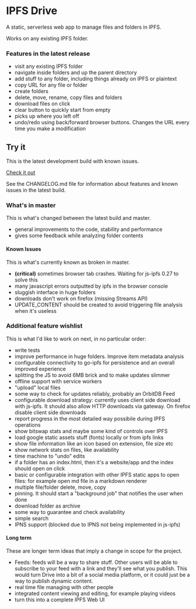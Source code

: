 # IPFS Drive

A static, serverless web app to manage files and folders in IPFS.

Works on any existing IPFS folder.

### Features in the latest release

- visit any existing IPFS folder
- navigate inside folders and up the parent directory
- add stuff to any folder, including things already on IPFS or plaintext
- copy URL for any file or folder
- create folders
- delete, move, rename, copy files and folders
- download files on click
- clear button to quickly start from empty
- picks up where you left off
- undo/redo using back/forward browser buttons. Changes the URL every time you make a modification

## Try it

This is the latest development build with known issues.

[Check it out](https://ipfs.io/ipfs/QmULwT1X6BTZdKprR7Q32BrtznGtaHwEzUxJfaVfQaAySe)

See the CHANGELOG.md file for information about features and known issues in the latest build.

### What's in master

This is what's changed between the latest build and master.

- general improvements to the code, stability and performance
- gives some feedback while analyzing folder contents

#### Known Issues

This is what's currently known as broken in master.

- __(critical)__ sometimes browser tab crashes. Waiting for js-ipfs 0.27 to solve this
- many javascript errors outputted by ipfs in the browser console
- sluggish interface in huge folders
- downloads don't work on firefox (missing Streams API)
- UPDATE_CONTENT should be created to avoid triggering file analysis when it's useless

### Additional feature wishlist

This is what I'd like to work on next, in no particular order:

- write tests
- improve performance in huge folders. Improve item metadata analysis
- configurable connectivity to go-ipfs for persistence and an overall improved experience
- splitting the JS to avoid 6MB brick and to make updates slimmer
- offline support with service workers
- "upload" local files
- some way to check for updates reliably, probably an OrbitDB Feed
- configurable download strategy: currently uses client side download with js-ipfs. It should also allow HTTP downloads via gateway. On firefox disable client side downloads
- report progress in the most detailed way possibile during IPFS operations
- show bitswap stats and maybe some kind of controls over IPFS
- load google static assets stuff (fonts) locally or from ipfs links
- show file information like an icon based on extension, file size etc
- show network stats on files, like availability
- time machine to "undo" edits
- if a folder has an index.html, then it's a website/app and the index should open on click
- basic or configurable integration with other IPFS static apps to open files: for example open md file in a markdown renderer
- multiple file/folder delete, move, copy
- pinning. It should start a "background job" that notifies the user when done
- download folder as archive
- some way to guarantee and check availability
- simple search
- IPNS support (blocked due to IPNS not being implemented in js-ipfs)

#### Long term

These are longer term ideas that imply a change in scope for the project.

- Feeds: feeds will be a way to share stuff. Other users will be able to subscribe to your feed with a link and they'll see what you publish. This would turn Drive into a bit of a social media platform, or it could just be a way to publish dynamic content.
- real time file managing with other people
- integrated content viewing and editing, for example playing videos
- turn this into a complete IPFS Web UI
